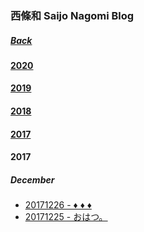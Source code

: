 ### 西條和 Saijo Nagomi Blog
##### [Back](../Blog_List.md)

#### [2020](https://github.com/LYHPandaKing/227PhotoBackup/blob/master/Markdown/Backup/Blog/Nagomi/NagomiBlog_List.html#2020-1)
#### [2019](https://github.com/LYHPandaKing/227PhotoBackup/blob/master/Markdown/Backup/Blog/Nagomi/NagomiBlog_List.html#2019-1)
#### [2018](https://github.com/LYHPandaKing/227PhotoBackup/blob/master/Markdown/Backup/Blog/Nagomi/NagomiBlog_List.html#2018-1)
#### [2017](https://227photo.nets.hk/Markdown/Backup/Blog/Nagomi/NagomiBlog_List.html#2017-1)

#### 2017
##### December
- [20171226 - ♦︎ ♦︎ ♦︎](Dec2017/20171226_TriRhombus.md)
- [20171225 - おはつ。](Dec2017/20171225_おはつ.md)
